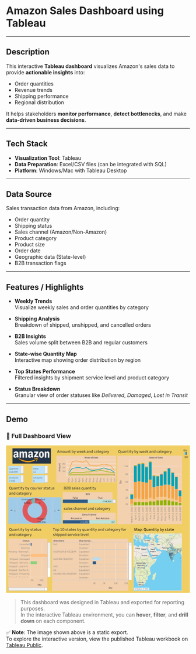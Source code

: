 #  Amazon Sales Dashboard using Tableau

---

## Description

This interactive **Tableau dashboard** visualizes Amazon's sales data to provide **actionable insights** into:

- Order quantities  
- Revenue trends  
- Shipping performance  
- Regional distribution  

It helps stakeholders **monitor performance**, **detect bottlenecks**, and make **data-driven business decisions**.

---

##  Tech Stack

- **Visualization Tool**: Tableau  
- **Data Preparation**: Excel/CSV files (can be integrated with SQL)  
- **Platform**: Windows/Mac with Tableau Desktop  

---

##  Data Source

Sales transaction data from Amazon, including:

- Order quantity  
- Shipping status  
- Sales channel (Amazon/Non-Amazon)  
- Product category  
- Product size  
- Order date  
- Geographic data (State-level)  
- B2B transaction flags  

---

##  Features / Highlights

-  **Weekly Trends**  
  Visualize weekly sales and order quantities by category  

-  **Shipping Analysis**  
  Breakdown of shipped, unshipped, and cancelled orders  

-  **B2B Insights**  
  Sales volume split between B2B and regular customers  

-  **State-wise Quantity Map**  
  Interactive map showing order distribution by region  

-  **Top States Performance**  
  Filtered insights by shipment service level and product category  

-  **Status Breakdown**  
  Granular view of order statuses like *Delivered*, *Damaged*, *Lost in Transit*  

---

##  Demo

### 🔹 Full Dashboard View

![Amazon Sales Dashboard](https://github.com/satvikaj/Amazon_sales_dashboard/blob/main/Amazon%20sales%20Dashboard.png?raw=true)

> This dashboard was designed in Tableau and exported for reporting purposes.  
> In the interactive Tableau environment, you can **hover**, **filter**, and **drill down** on each component.


✅ **Note**: The image shown above is a static export.  
To explore the interactive version, view the published Tableau workbook on [Tableau Public](https://public.tableau.com/views/amazonsalesdashboard_17417985763600/Dashboard2?:language=en-US&:sid=&:redirect=auth&:display_count=n&:origin=viz_share_link).
